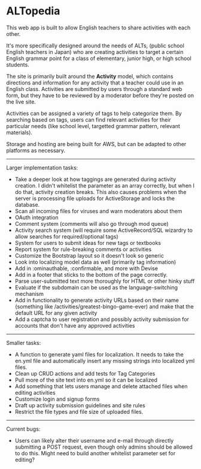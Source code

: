 # ALTopedia


This web app is built to allow English teachers to share activities with each other.

It's more specifically designed around the needs of ALTs, (public school English teachers in Japan) who are creating activities to target a certain English grammar point for a class of elementary, junior high, or high school students.

The site is primarily built around the **Activity** model, which contains directions and information for any activity that a teacher could use in an English class. Activities are submitted by users through a standard web form, but they have to be reviewed by a moderator before they're posted on the live site.

Activities can be assigned a variety of tags to help categorize them. By searching based on tags, users can find relevant activities for their particular needs (like school level, targetted grammar pattern, relevant materials).

Storage and hosting are being built for AWS, but can be adapted to other platforms as necessary.

---

Larger implementation tasks:

- Take a deeper look at how taggings are generated during activity creation. I didn't whitelist the parameter as an array correctly, but when I do that, activity creation breaks. This also causes problems when the server is processing file uploads for ActiveStorage and locks the database.
- Scan all incoming files for viruses and warn moderators about them
- OAuth integration
- Comment system (comments will also go through mod queue)
- Activity search system (will require some ActiveRecord/SQL wizardry to allow searches for required/optional tags)
- System for users to submit ideas for new tags or textbooks
- Report system for rule-breaking comments or activities
- Customize the Bootstrap layout so it doesn't look so generic
- Look into localizing model data as well (primarily tag information)
- Add in :ominauthable, :confirmable, and more with Devise
- Add in a footer that sticks to the bottom of the page correctly.
- Parse user-submitted text more thoroughly for HTML or other hinky stuff
- Evaluate if the subdomain can be used as the language-switching mechanism
- Add in functionality to generate activity URLs based on their name (something like /activities/greatest-bingo-game-ever) and make that the default URL for any given activity
- Add a captcha to user registration and possibly activity submission for accounts that don't have any approved activities

---

Smaller tasks:

- A function to generate yaml files for localization. It needs to take the en.yml file and automatically insert any missing strings into localized yml files.
- Clean up CRUD actions and add tests for Tag Categories
- Pull more of the site text into en.yml so it can be localized
- Add something that lets users manage and delete attached files when editing activities
- Customize login and signup forms
- Draft up activity submission guidelines and site rules
- Restrict the file types and file size of uploaded files.

---

Current bugs:
 
- Users can likely alter their username and e-mail through directly submitting a POST request, even though only admins should be allowed to do this. Might need to build another whitelist parameter set for editing?

